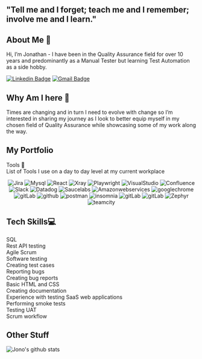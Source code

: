 <h2>"Tell me and I forget; teach me and I remember; involve me and I learn." </h2> 

## About Me 👋   
Hi, I’m Jonathan - I have been in the Quality Assurance field for over 10 years and predominantly as a Manual Tester but learning Test Automation as a side hobby. 

[![Linkedin Badge](https://img.shields.io/badge/-Jonathan_Flavell-blue?style=flat-square&logo=Linkedin&logoColor=white&link=https://www.linkedin.com/in/qajono/)](https://www.linkedin.com/in/qajono/) [![Gmail Badge](https://img.shields.io/badge/-jflavell@gmail.com-c14438?style=flat-square&logo=Gmail&logoColor=white&link=mailto:jflavell@gmail.com)](mailto:jflavell@gmail.com) 
<p align="left">

## Why Am I here 🏢  
Times are changing and in turn I need to evolve with change so I’m interested in sharing my journey as I look to better equip myself in my chosen field of Quality Assurance while showcasing some of my work along the way.

## My Portfolio  
Tools 🔧  
List of Tools I use on a day to day level at my current workplace
<p align="center">
  <img src="https://img.shields.io/badge/Jira-000?style=for-the-badge&logo=bitcoin&logoColor=white" alt="Jira">
  <img src="https://img.shields.io/badge/mysql-000.svg?style=for-the-badge&logo=mysql&logoColor=white" alt="Mysql">
  <img src="https://img.shields.io/badge/react-000.svg?style=for-the-badge&logo=react&logoColor=%2361DAFB" alt="React">
  <img src="https://img.shields.io/badge/Xray-000?style=for-the-badge" alt="Xray">
  <img src="https://img.shields.io/badge/Playwright-000?style=for-the-badge" alt="Playwright">
  <img src="https://img.shields.io/badge/Visual_Studio-000?style=for-the-badge" alt="VisualStudio">
  <img src="https://img.shields.io/badge/Confluence-000?style=for-the-badge&logo=confluence&logoColor=white" alt="Confluence">
  <img src="https://img.shields.io/badge/Slack-000?style=for-the-badge&logo=slack&logoColor=white" alt="Slack">
  <img src="https://img.shields.io/badge/Datadog-000?style=for-the-badge&logo=datadog&logoColor=white" alt="Datadog">
  <img src="https://img.shields.io/badge/Saucelabs-000?style=for-the-badge&logo=saucelabs&logoColor=white" alt="Saucelabs">
  <img src="https://img.shields.io/badge/AWS-000?style=for-the-badge&logo=amazonwebservices&logoColor=white" alt="Amazonwebservices">
  <img src="https://img.shields.io/badge/Google_Chrome-000?style=for-the-badge&logo=googlechrome&logoColor=white" alt="googlechrome">
  <img src="https://img.shields.io/badge/GitLab-000?style=for-the-badge&logo=gitLab&logoColor=white" alt="gitLab">
  <img src="https://img.shields.io/badge/GitHub-000?style=for-the-badge&logo=github&logoColor=white" alt="github">
  <img src="https://img.shields.io/badge/Postman-000?style=for-the-badge&logo=postman&logoColor=white" alt="postman">
  <img src="https://img.shields.io/badge/Insomnia-000?style=for-the-badge&logo=insomnia&logoColor=white" alt="insomnia">
  <img src="https://img.shields.io/badge/Playwright-000?style=for-the-badge&logo=gitLab&logoColor=white" alt="gitLab">
  <img src="https://img.shields.io/badge/GitLab-000?style=for-the-badge&logo=gitLab&logoColor=white" alt="gitLab">  
  <img src="https://img.shields.io/badge/Zephyr-000?style=for-the-badge" alt="Zephyr">
  <img src="https://img.shields.io/badge/TeamCity-000?style=for-the-badge&logo=teamcity&logoColor=white" alt="teamcity"
</p>

## Tech Skills💻  
SQL  
Rest API testing    
Agile Scrum  
Software testing  
Creating test cases  
Reporting bugs  
Creating bug reports    
Basic HTML and CSS  
Creating documentation  
Experience with testing SaaS web applications  
Performing smoke tests  
Testing UAT  
Scrum workflow  

## Other Stuff
  
![Jono's github stats](https://github-readme-stats.vercel.app/api?username=hybr1d-jono&show_icons=true&hide=[%22issues%22])
 


<!---
hybr1d-jono/hybr1d-jono is a ✨ special ✨ repository because its `README.md` (this file) appears on your GitHub profile.
You can click the Preview link to take a look at your changes.
--->
